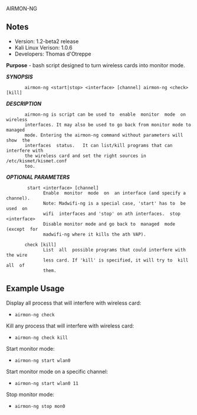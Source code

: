 AIRMON-NG

Notes
-------

 * Version: 1.2-beta2 release  
 * Kali Linux Verison: 1.0.6  
 * Developers: Thomas d'Otreppe

**Purpose**  -  bash  script designed to turn wireless cards into monitor mode.

***SYNOPSIS***
```
       airmon-ng <start|stop> <interface> [channel] airmon-ng <check> [kill]
```
***DESCRIPTION***
```    
	   airmon-ng is script can be used to  enable  monitor  mode  on  wireless
       interfaces. It may also be used to go back from monitor mode to managed
       mode. Entering the airmon-ng command without parameters will  show  the
       interfaces  status.   It can list/kill programs that can interfere with
       the wireless card and set the right sources in  /etc/kismet/kismet.conf
       too.
```
***OPTIONAL PARAMETERS***
```    
		start <interface> [channel]
              Enable  monitor  mode  on  an interface (and specify a channel).
              Note: Madwifi-ng is a special case, 'start' has to  be  used  on
              wifi  interfaces and 'stop' on ath interfaces.  stop <interface>
              Disable monitor mode and go back to  managed  mode  (except  for
              madwifi-ng where it kills the ath VAP).

       check [kill]
              List  all  possible programs that could interfere with the wire
              less card. If 'kill' is specified, it will try to  kill  all  of
              them.
```

Example Usage
---------------

Display all process that will interfere with wireless card:  
 * `airmon-ng check`
	
Kill any process that will interfere with wireless card:  
 * `airmon-ng check kill`
	
Start monitor mode:  
 * `airmon-ng start wlan0`
	
Start monitor mode on a specific channel:  
 * `airmon-ng start wlan0 11`
	
Stop monitor mode:  
 * `airmon-ng stop mon0`